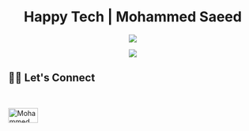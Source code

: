 <h1 align="center">Happy Tech | Mohammed Saeed</h1>
<p align="center">
  <a href=""><img src="https://readme-typing-svg.herokuapp.com?font=Fira+Code&pause=1000&width=435&lines=Software++Engineer+%3A)"></a>
</p>

<p align="center">
  <a href=""><img src="https://readme-typing-svg.herokuapp.com?font=Fira+Code&pause=1000&width=435&lines=Flutter+and+BackEnd+Developer"></a>
</p>


## 🙋‍♀️ Let's Connect

<br>
<p align="left">
<a href="https://www.linkedin.com/in/mohammed-saeed-61b0bb233/" target="blank"><img align="center" src="https://raw.githubusercontent.com/rahuldkjain/github-profile-readme-generator/master/src/images/icons/Social/linked-in-alt.svg" alt="Mohammed Saeed" height="30" width="60" /></a>
</p>
